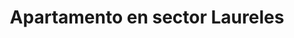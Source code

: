 ---
title: Apartamento en sector Laureles
description: Se renta acogedor apartamento amoblado en sector Laureles con un área de 70 m2, estrato 5, cerca al éxito. 2 habitación con camas dobles, con baño en habitación principal y baño social, cocina totalmente amoblada, WIFI, televisión Smart TV. Con balcon.
address: Carrera 83, calle 33E
area: 70
stratum: 5
bedrooms: 4
beds: 2
bathrooms: 2
kitchen: 1
kitchenFurnished: true
wifi: true
tv: true
tvType: Smart TV
propertyImages:
- image: ../static/images/uploads/drawing-room.jpg
  altText: Habitación con 1 cama
- image: ../static/images/uploads/kitchen.jpg
  altText: Habitación con 2 camas
featured: true
featuredImage: ../static/images/uploads/drawing-room.jpg
featuredImageAltText: Habitación con 1 cama
slug: apto-sector-laureles-carrera-79-calle-11
---